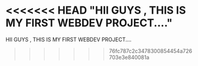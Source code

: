 <<<<<<< HEAD
"HII GUYS , THIS IS MY FIRST WEBDEV PROJECT...."
=======
HII GUYS , THIS IS MY FIRST WEBDEV PROJECT....
>>>>>>> 76fc787c2c3478300854454a726703e3e840081a
